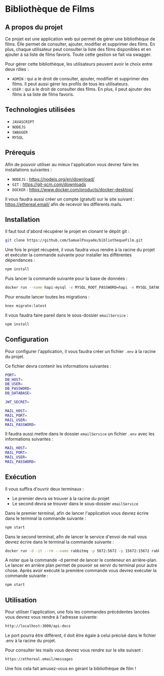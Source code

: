 # Bibliothèque de Films

## A propos du projet

Ce projet est une application web qui permet de gérer une bibliothèque de films. 
Elle permet de consulter, ajouter, modifier et supprimer des films. 
En plus, chaque utilisateur peut consulter la liste des films disponibles et en ajouter à sa liste de films favoris.
Toute cette gestion se fait via swagger.

Pour gérer cette bibliothèque, les utilisateurs peuvent avoir le choix entre deux rôles :
- `ADMIN` : qui a le droit de consulter, ajouter, modifier et supprimer des films. Il peut aussi gérer les profils de tous les utilisateurs.
- `USER` : qui a le droit de consulter des films. En plus, il peut ajouter des films à sa liste de films favoris.

## Technologies utilisées

- `JAVASCRIPT`
- `NODEJS`
- `SWAGGER`
- `MYSQL` 


## Prérequis

Afin de pouvoir utiliser au mieux l'application vous devrez faire les installations suivantes :

- `NODEJS` : https://nodejs.org/en/download/
- `GIT` : https://git-scm.com/downloads
- `DOCKER` : https://www.docker.com/products/docker-desktop/

Il vous faudra aussi créer un compte (gratuit) sur le site suivant : https://ethereal.email/ afin de recevoir les différents mails.

## Installation

Il faut tout d'abord récupérer le projet en clonant le dépôt git :

```bash 
git clone https://github.com/SamuelPouyade/bibliothequeFilm.git
```
Une fois le projet récupéré, il vous faudra vous rendre à la racine du projet et exécuter la commande suivante pour installer les différentes dépendances :

```bash
npm install
```

Puis lancer la commande suivante pour la base de données :

```bash
docker run --name hapi-mysql -e MYSQL_ROOT_PASSWORD=hapi -e MYSQL_DATABASE=user -p 3307:3306 -d mysql:8
```

Pour ensuite lancer toutes les migrations :

```bash
knex migrate:latest
```


Il vous faudra faire pareil dans le sous-dossier `emailService` :

```bash
npm install
```

## Configuration

Pour configurer l'application, il vous faudra créer un fichier `.env` à la racine du projet.

Ce fichier devra contenir les informations suivantes :

```bash
PORT=
DB_HOST=
DB_USER=
DB_PASSWORD=
DB_DATABASE=

JWT_SECRET=

MAIL_HOST=
MAIL_PORT=
MAIL_USER=
MAIL_PASSWORD=
```

Il faudra aussi mettre dans le dossier `emailService` un fichier `.env` avec les informations suivantes :

```bash
MAIL_HOST=
MAIL_PORT=
MAIL_USER=
MAIL_PASSWORD=
```

## Exécution

Il vous suffira d'ouvrir deux terminaux : 

- Le premier devra se trouver à la racine du projet
- Le second devra se trouver dans le sous-dossier `emailService`

Dans le premier terminal, afin de lancer l'application vous devrez écrire dans le terminal la commande suivante :

```bash
npm start
```

Dans le second terminal, afin de lancer le service d'envoi de mail vous devrez écrire dans le terminal la commande suivante :

```bash
docker run -d -it --rm --name rabbitmq -p 5672:5672 -p 15672:15672 rabbitmq:3.12-management
```
A noter que la commande -d permet de lancer le conteneur en arrière-plan. 
Le lancer en arrière plan permet de pouvoir se servir du terminal pour autre chose. 
Après avoir exécuté la première commande vous devrez exécuter la commande suivante :

```bash
npm start
```


## Utilisation

Pour utiliser l'application, une fois les commandes précédentes lancées vous devrez vous rendre à l'adresse suivante:

```bash
http://localhost:3000/api-docs
```

Le port pourra être différent, il doit être égale à celui précisé dans le fichier .env à la racine du projet.

Pour consulter les mails vous devrez vous rendre sur le site suivant : 

```bash
https://ethereal.email/messages
```

Une fois cela fait amusez-vous en gérant la bibliothèque de film !